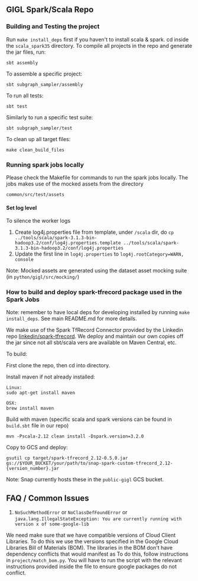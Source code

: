 ## GIGL Spark/Scala Repo

### Building and Testing the project

Run `make install_deps` first if you haven't to install scala & spark.
cd inside the ```scala_spark35``` directory.
To compile all projects in the repo and generate the jar files, run:
```
sbt assembly
```

To assemble a specific project:
```
sbt subgraph_sampler/assembly
```

To run all tests:
```
sbt test
```

Similarly to run a specific test suite:
```
sbt subgraph_sampler/test
```

To clean up all target files:
```
make clean_build_files
```

### Running spark jobs locally

Please check the Makefile for commands to run the spark jobs locally. 
The jobs makes use of the mocked assets from the directory
```
common/src/test/assets
```

#### Set log level

To silence the worker logs
1. Create log4j.properties file from template, under `/scala` dir, do `cp ../tools/scala/spark-3.1.3-bin-hadoop3.2/conf/log4j.properties.template ../tools/scala/spark-3.1.3-bin-hadoop3.2/conf/log4j.properties`
2. Update the first line in `log4j.properties` to `log4j.rootCategory=WARN, console`


Note: Mocked assets are generated using the dataset asset mocking suite (in `python/gigl/src/mocking/`)

### How to build and deploy spark-tfrecord package used in the Spark Jobs
Note: remember to have local deps for developing installed by running `make install_deps`. See main README.md for more details.

We make use of the Spark TfRecord Connector provided by the Linkedin repo [linkedin/spark-tfrecord](https://github.com/linkedin/spark-tfrecord). We deploy and maintain our own copies off the jar since not all sbt/scala vers are available on Maven Central, etc.

To build:

First clone the repo, then cd into directory. 

Install maven if not already installed:
```
Linux:
sudo apt-get install maven

OSX:
brew install maven
```
Build with maven (specific scala and spark versions can be found in `build.sbt` file in our repo)
```
mvn -Pscala-2.12 clean install -Dspark.version=3.2.0
```

Copy to GCS and deploy:
```
gsutil cp target/spark-tfrecord_2.12-0.5.0.jar gs://$YOUR_BUCKET/your/path/to/snap-spark-custom-tfrecord_2.12-{version_number}.jar
```

Note: Snap currently hosts these in the `public-gigl` GCS bucket.


## FAQ / Common Issues

1. `NoSuchMethodError` or `NoClassDefFoundError` or `java.lang.IllegalStateException: You are currently running with version x of some-google-lib`

We need make sure that we have compatible versions of Cloud Client Libraries.
To do this we use the versions specified in the Google Cloud Libraries Bill of Materials (BOM). 
The libraries in the BOM don't have dependency conflicts that would manifest as 
To do this, follow instructions in `project/match_bom.py`.
You will have to run the script with the relevant instructions provided inside the file to ensure google packages
do not conflict.

